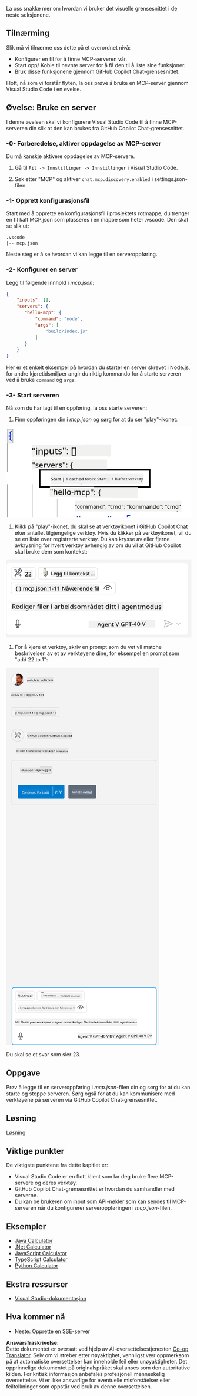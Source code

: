 <!--
CO_OP_TRANSLATOR_METADATA:
{
  "original_hash": "54e9ffc5dba01afcb8880a9949fd1881",
  "translation_date": "2025-07-04T17:44:57+00:00",
  "source_file": "03-GettingStarted/04-vscode/README.md",
  "language_code": "no"
}
-->
La oss snakke mer om hvordan vi bruker det visuelle grensesnittet i de neste seksjonene.

## Tilnærming

Slik må vi tilnærme oss dette på et overordnet nivå:

- Konfigurer en fil for å finne MCP-serveren vår.
- Start opp/ Koble til nevnte server for å få den til å liste sine funksjoner.
- Bruk disse funksjonene gjennom GitHub Copilot Chat-grensesnittet.

Flott, nå som vi forstår flyten, la oss prøve å bruke en MCP-server gjennom Visual Studio Code i en øvelse.

## Øvelse: Bruke en server

I denne øvelsen skal vi konfigurere Visual Studio Code til å finne MCP-serveren din slik at den kan brukes fra GitHub Copilot Chat-grensesnittet.

### -0- Forberedelse, aktiver oppdagelse av MCP-server

Du må kanskje aktivere oppdagelse av MCP-servere.

1. Gå til `Fil -> Innstillinger -> Innstillinger` i Visual Studio Code.

1. Søk etter "MCP" og aktiver `chat.mcp.discovery.enabled` i settings.json-filen.

### -1- Opprett konfigurasjonsfil

Start med å opprette en konfigurasjonsfil i prosjektets rotmappe, du trenger en fil kalt MCP.json som plasseres i en mappe som heter .vscode. Den skal se slik ut:

```text
.vscode
|-- mcp.json
```

Neste steg er å se hvordan vi kan legge til en serveroppføring.

### -2- Konfigurer en server

Legg til følgende innhold i *mcp.json*:

```json
{
    "inputs": [],
    "servers": {
       "hello-mcp": {
           "command": "node",
           "args": [
               "build/index.js"
           ]
       }
    }
}
```

Her er et enkelt eksempel på hvordan du starter en server skrevet i Node.js, for andre kjøretidsmiljøer angir du riktig kommando for å starte serveren ved å bruke `command` og `args`.

### -3- Start serveren

Nå som du har lagt til en oppføring, la oss starte serveren:

1. Finn oppføringen din i *mcp.json* og sørg for at du ser "play"-ikonet:

  ![Starter server i Visual Studio Code](../../../../translated_images/vscode-start-server.8e3c986612e3555de47e5b1e37b2f3020457eeb6a206568570fd74a17e3796ad.no.png)  

1. Klikk på "play"-ikonet, du skal se at verktøyikonet i GitHub Copilot Chat øker antallet tilgjengelige verktøy. Hvis du klikker på verktøyikonet, vil du se en liste over registrerte verktøy. Du kan krysse av eller fjerne avkrysning for hvert verktøy avhengig av om du vil at GitHub Copilot skal bruke dem som kontekst:

  ![Starter server i Visual Studio Code](../../../../translated_images/vscode-tool.0b3bbea2fb7d8c26ddf573cad15ef654e55302a323267d8ee6bd742fe7df7fed.no.png)

1. For å kjøre et verktøy, skriv en prompt som du vet vil matche beskrivelsen av et av verktøyene dine, for eksempel en prompt som "add 22 to 1":

  ![Kjører et verktøy fra GitHub Copilot](../../../../translated_images/vscode-agent.d5a0e0b897331060518fe3f13907677ef52b879db98c64d68a38338608f3751e.no.png)

  Du skal se et svar som sier 23.

## Oppgave

Prøv å legge til en serveroppføring i *mcp.json*-filen din og sørg for at du kan starte og stoppe serveren. Sørg også for at du kan kommunisere med verktøyene på serveren via GitHub Copilot Chat-grensesnittet.

## Løsning

[Løsning](./solution/README.md)

## Viktige punkter

De viktigste punktene fra dette kapitlet er:

- Visual Studio Code er en flott klient som lar deg bruke flere MCP-servere og deres verktøy.
- GitHub Copilot Chat-grensesnittet er hvordan du samhandler med serverne.
- Du kan be brukeren om input som API-nøkler som kan sendes til MCP-serveren når du konfigurerer serveroppføringen i *mcp.json*-filen.

## Eksempler

- [Java Calculator](../samples/java/calculator/README.md)
- [.Net Calculator](../../../../03-GettingStarted/samples/csharp)
- [JavaScript Calculator](../samples/javascript/README.md)
- [TypeScript Calculator](../samples/typescript/README.md)
- [Python Calculator](../../../../03-GettingStarted/samples/python)

## Ekstra ressurser

- [Visual Studio-dokumentasjon](https://code.visualstudio.com/docs/copilot/chat/mcp-servers)

## Hva kommer nå

- Neste: [Opprette en SSE-server](../05-sse-server/README.md)

**Ansvarsfraskrivelse**:  
Dette dokumentet er oversatt ved hjelp av AI-oversettelsestjenesten [Co-op Translator](https://github.com/Azure/co-op-translator). Selv om vi streber etter nøyaktighet, vennligst vær oppmerksom på at automatiske oversettelser kan inneholde feil eller unøyaktigheter. Det opprinnelige dokumentet på originalspråket skal anses som den autoritative kilden. For kritisk informasjon anbefales profesjonell menneskelig oversettelse. Vi er ikke ansvarlige for eventuelle misforståelser eller feiltolkninger som oppstår ved bruk av denne oversettelsen.